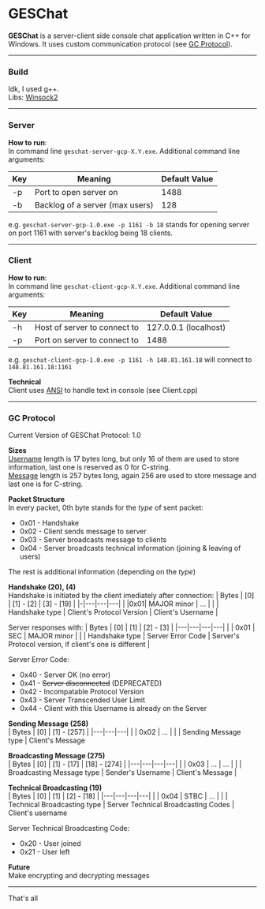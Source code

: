 # GESChat

**GESChat** is a server-client side console chat application written in C++ for Windows. It uses custom communication protocol (see [GC Protocol](#gc-protocol)).

---

### Build
Idk, I used g++. <br>
Libs: [Winsock2](https://learn.microsoft.com/en-us/windows/win32/api/winsock2/)

---

### Server
**How to run**: <br>
In command line `geschat-server-gcp-X.Y.exe`. Additional command line arguments:

| Key | Meaning | Default Value |
|---|---|---|
| -p | Port to open server on | 1488
| -b | Backlog of a server (max users) | 128

e.g. `geschat-server-gcp-1.0.exe -p 1161 -b 18` stands for opening server on port 1161 with server's backlog being 18 clients.

---

### Client

**How to run**: <br>
In command line `geschat-client-gcp-X.Y.exe`. Additional command line arguments:

| Key | Meaning | Default Value |
|---|---|---|
| -h | Host of server to connect to | 127.0.0.1 (localhost)
| -p | Port on server to connect to | 1488

e.g. `geschat-client-gcp-1.0.exe -p 1161 -h 148.81.161.18` will connect to `148.81.161.18:1161`

**Technical**<br>
Client uses [ANSI](https://en.wikipedia.org/wiki/ANSI_escape_code) to handle text in console (see Client.cpp)

---

### GC Protocol

Current Version of GESChat Protocol: 1.0

**Sizes** <br>
<ins>Username</ins> length is 17 bytes long, but only 16 of them are used to store information, last one is reserved as 0 for C-string. <br>
<ins>Message</ins> length is 257 bytes long, again 256 are used to store message and last one is for C-string.

**Packet Structure** <br>
In every packet, 0th byte stands for the _type_ of sent packet:
* 0x01 - Handshake
* 0x02 - Client sends message to server
* 0x03 - Server broadcasts message to clients
* 0x04 - Server broadcasts technical information (joining & leaving of users)

The rest is additional information (depending on the _type_)


**Handshake (20), (4)** <br>
Handshake is initiated by the client imediately after connection:
| Bytes | [0] | [1] - [2] | [3] - [19] |
|-|---|---|---|
| |0x01| MAJOR minor | ... |
| | Handshake type | Client's Protocol Version | Client's Username |



Server responses with:
| Bytes | [0] | [1] | [2] - [3] |
|---|---|---|---|
| | 0x01 | SEC | MAJOR minor |
| | Handshake type | Server Error Code | Server's Protocol version, if client's one is different |

Server Error Code:
* 0x40 - Server OK (no error)
* 0x41 - ~~Server disconnected~~ (DEPRECATED)
* 0x42 - Incompatable Protocol Version
* 0x43 - Server Transcended User Limit
* 0x44 - Client with this Username is already on the Server

**Sending Message (258)** <br>
| Bytes | [0] | [1] - [257] |
|---|---|---|
| | 0x02 | ... |
| | Sending Message type | Client's Message

**Broadcasting Message (275)** <br>
| Bytes | [0] | [1] - [17] | [18] - [274] |
|---|---|---|---|
| | 0x03 | ... | ... |
| | Broadcasting Message type | Sender's Username | Client's Message |

**Technical Broadcasting (19)** <br>
| Bytes | [0] | [1] | [2] - [18] |
|---|---|---|---|
| | 0x04 | STBC | ... |
| | Technical Broadcasting type | Server Technical Broadcasting Codes | Client's username

Server Technical Broadcasting Code:
* 0x20 - User joined
* 0x21 - User left

**Future** <br>
Make encrypting and decrypting messages

---

That's all
